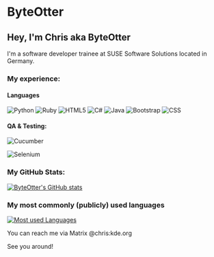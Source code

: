 # ByteOtter
## Hey, I'm Chris aka ByteOtter

I'm a software developer trainee at SUSE Software Solutions located in Germany.

### My experience:

#### Languages

![Python](https://img.shields.io/badge/python--brightgreen?style=for-the-badge&logo=python&logoColor=brightgreen) 
![Ruby](https://img.shields.io/badge/ruby--red?style=for-the-badge&logo=ruby&logoColor=red)
![HTML5](https://img.shields.io/badge/html5--informational?style=for-the-badge&logo=html5&logoColor=informational) 
![C#](https://img.shields.io./badge/c%23--blue?style=for-the-badge&logo=C%20Sharp#&logoColor=blue)
![Java](https://img.shields.io/badge/java--yellow?style=for-the-badge&logo=java11&logoColor=yellow) 
![Bootstrap](https://img.shields.io/badge/bootstrap--white?style=for-the-badge&logo=bootstrap&logoColor=white)
![CSS](https://img.shields.io/badge/css--violet?style=for-the-badge&logo=css3&logoColor=violet)

#### QA & Testing:

![Cucumber](https://img.shields.io/badge/cucumber--green?style=for-the-badge&logo=cucumber&logoColor=green)

![Selenium](https://img.shields.io/badge/selenium--white?style=for-the-badge&logo=selenium&logoColor=white)


### My GitHub Stats:

[![ByteOtter's GitHub stats](https://github-readme-stats.vercel.app/api?username=ByteOtter&&hide_border=true&count_private=true&hide_title=true&show_icons=true&theme=transparent)](https://github.com/anuraghazra/github-readme-stats)

### My most commonly (publicly) used languages

[![Most used Languages](https://github-readme-stats.vercel.app/api/top-langs/?username=byteotter&hide_title=true&theme=transparent&hide_border=true&count_private=true&layout=compact&include_all_commits=true)](https://github.com/anuraghazra/github-readme-stats)

You can reach me via Matrix @chris:kde.org

See you around!
